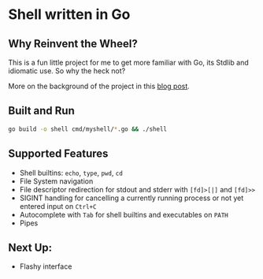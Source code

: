 # Shell written in Go

## Why Reinvent the Wheel?

This is a fun little project for me to get more familiar with Go, its Stdlib and idiomatic use. So why the heck not?

More on the background of the project in this [blog post](https://kristina-pianykh.github.io/blog/posts/shell/).

## Built and Run

```bash
go build -o shell cmd/myshell/*.go && ./shell
```

## Supported Features

- Shell builtins: `echo`, `type`, `pwd`, `cd`
- File System navigation
- File descriptor redirection for stdout and stderr with `[fd]>[|]` and `[fd]>>`
- SIGINT handling for cancelling a currently running process or not yet entered input on `Ctrl+C`
- Autocomplete with `Tab` for shell builtins and executables on `PATH`
- Pipes

## Next Up:

- Flashy interface
